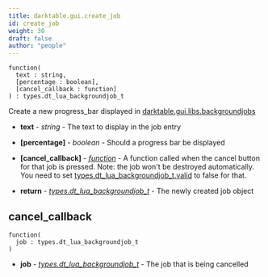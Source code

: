 ```yaml
---
title: darktable.gui.create_job
id: create_job
weight: 30
draft: false
author: "people"
---
```


```
function(
  text : string,
  [percentage : boolean],
  [cancel_callback : function]
) : types.dt_lua_backgroundjob_t
```

Create a new progress_bar displayed in [darktable.gui.libs.backgroundjobs](../libs/backgroundjobs.md)

* **text** - _string_ - The text to display in the job entry
* **\[percentage\]** - _boolean_ - Should a progress bar be displayed
* **\[cancel_callback\]** - _[function](#cancel_callback)_ - A function called when the cancel button for that job is pressed.  Note: the job won't be destroyed automatically. You need to set [types.dt_lua_backgroundjob_t.valid](../../types/dt_lua_backgroundjob_t#valid) to false for that.

* **return** - _[types.dt_lua_backgroundjob_t](../../types/dt_lua_backgroundjob_t)_ - The newly created job object

## cancel_callback
```
function(
  job : types.dt_lua_backgroundjob_t
)
```

* **job** - _[types.dt_lua_backgroundjob_t](../../types/dt_lua_backgroundjob_t)_ - The job that is being cancelled


